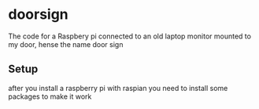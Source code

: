 # doorsign

The code for a Raspbery pi connected to an old laptop monitor mounted to my door, 
hense the name door sign

## Setup

after you install a raspberry pi with raspian you need to install some packages to make it work

